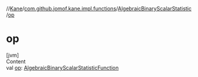 //[Kane](../../index.md)/[com.github.jomof.kane.impl.functions](../index.md)/[AlgebraicBinaryScalarStatistic](index.md)/[op](op.md)



# op  
[jvm]  
Content  
val [op](op.md): [AlgebraicBinaryScalarStatisticFunction](../-algebraic-binary-scalar-statistic-function/index.md)  



